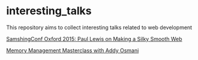 # interesting_talks
This repository aims to collect interesting talks related to web development

[SamshingConf Oxford 2015: Paul Lewis on Making a Silky Smooth Web](https://vimeo.com/125121010 "SamshingConf Oxford 2015: Paul Lewis on Making a Silky Smooth Web")

[Memory Management Masterclass with Addy Osmani](https://www.youtube.com/watch?v=LaxbdIyBkL0 "Memory Management Masterclass with Addy Osmani")
